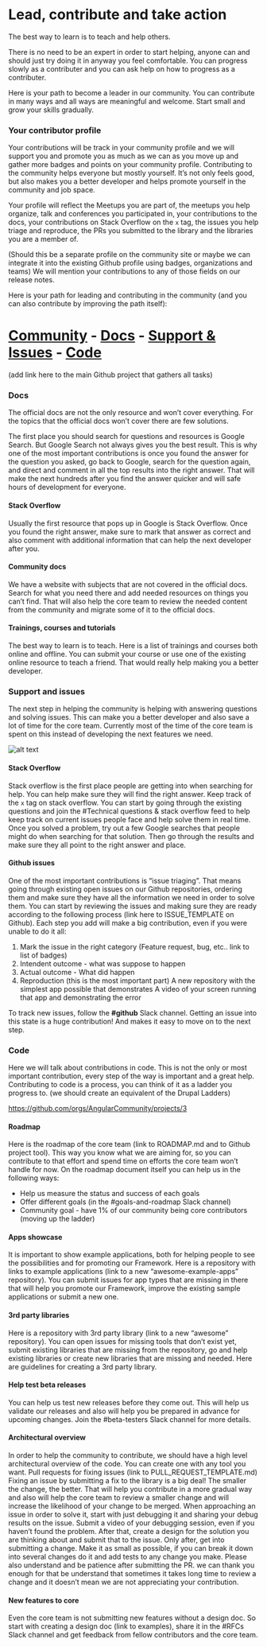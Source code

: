# Lead, contribute and take action

The best way to learn is to teach and help others.

There is no need to be an expert in order to start helping, anyone can and should just try 
doing it in anyway you feel comfortable.
You can progress slowly as a contributer and you can ask help on how to progress as a contributer.

Here is your path to become a leader in our community.  You can contribute in many ways and all ways are meaningful and welcome. Start small and grow your skills gradually. 

### Your contributor profile
Your contributions will be track in your community profile and we will support you and promote you as much as we can as you move up and gather more badges and points on your community profile. Contributing to the community helps everyone but mostly yourself. It’s not only feels good, but also makes you a better developer and helps promote yourself in the community and job space.

Your profile will reflect the Meetups you are part of, the meetups you help organize, talk and conferences you participated in, your contributions to the docs, your contributions on Stack Overflow on the `x` tag, the issues you help triage and reproduce, the PRs you submitted to the library and the libraries you are a member of.

(Should this be a separate profile on the community site or maybe we can integrate it into the existing Github profile using badges, organizations and teams)
We will mention your contributions to any of those fields on our release notes.

Here is your path for leading and contributing in the community (and you can also contribute by improving the path itself):

# [Community]()    -    [Docs]()    -    [Support & Issues]()    -    [Code]()


(add link here to the main Github project that gathers all tasks)

### Docs
The official docs are not the only resource and won’t cover everything.
For the topics that the official docs won’t cover there are few solutions.

The first place you should search for questions and resources is Google Search.
But Google Search not always gives you the best result.
This is why one of the most important contributions is once you found the answer for the question you asked, go back to Google, search for the question again, and direct and comment in all the top results into the right answer.  That will make the next hundreds after you find the answer quicker and will safe hours of development for everyone.

#### Stack Overflow
Usually the first resource that pops up in Google is Stack Overflow. Once you found the right answer, make sure to mark that answer as correct and also comment with additional information that can help the next developer after you.

#### Community docs
We have a website with subjects that are not covered in the official docs. 
Search for what you need there and add needed resources on things you can’t find.
That will also help the core team to review the needed content from the community and migrate some of it to the official docs.

#### Trainings, courses and tutorials
The best way to learn is to teach.
Here is a list of trainings and courses both online and offline.
You can submit your course or use one of the existing online resource to teach a friend. That would really help making you a better developer.

### Support and issues
The next step in helping the community is helping with answering questions and solving issues.
This can make you a better developer and also save a lot of time for the core team. Currently most of the time of the core team is spent on this instead of developing the next features we need.

![alt text](https://github.com/AngularCommunity/community/raw/master/contribute.png)

#### Stack Overflow
Stack overflow is the first place people are getting into when searching for help.
You can help make sure they will find the right answer.
Keep track of the `x` tag on stack overflow.  You can start by going through the existing questions and join the #Technical questions & stack overflow feed to help keep track on current issues people face and help solve them in real time.
Once you solved a problem, try out a few Google searches that people might do when searching for that solution.  Then go through the results and make sure they all point to the right answer and place.

#### Github issues
One of the most important contributions is “issue triaging”. That means going through existing open issues on our Github repositories, ordering them and make sure they have all the information we need in order to solve them.
You can start by reviewing the issues and making sure they are ready according to the following process (link here to ISSUE_TEMPLATE on Github). Each step you add will make a big contribution, even if you were unable to do it all:

1. Mark the issue in the right category (Feature request, bug, etc..  link to list of badges)
2. Intendent outcome - what was suppose to happen
3. Actual outcome - What did happen
4. Reproduction (this is the most important part)
    A new repository with the simplest app possible that demonstrates 
    A video of your screen running that app and demonstrating the error
    
To track new issues, follow the **#github** Slack channel.
Getting an issue into this state is a huge contribution!  And makes it easy to move on to the next step.


### Code 
Here we will talk about contributions in code.  This is not the only or most important contribution, every step of the way is important and a great help.
Contributing to code is a process, you can think of it as a ladder you progress to. (we should create an equivalent of the Drupal Ladders)

https://github.com/orgs/AngularCommunity/projects/3

#### Roadmap
Here is the roadmap of the core team (link to ROADMAP.md and to Github project tool). 
This way you know what we are aiming for, so you can contribute to that effort and spend time on efforts the core team won’t handle for now.
On the roadmap document itself you can help us in the following ways:

* Help us measure the status and success of each goals
* Offer different goals (in the #goals-and-roadmap Slack channel)
* Community goal - have 1% of our community being core contributors (moving up the ladder) 

#### Apps showcase
It is important to show example applications, both for helping people to see the possibilities and for promoting our Framework.
Here is a repository with links to example applications (link to a new “awesome-example-apps” repository).
You can submit issues for app types that are missing in there that will help you promote our Framework, improve the existing sample applications or submit a new one.

#### 3rd party libraries
Here is a repository with 3rd party library (link to a new “awesome” repository).
You can open issues for missing tools that don’t exist yet, submit existing libraries that are missing from the repository, go and help existing libraries or create new libraries that are missing and needed. 
Here are guidelines for creating a 3rd party library.

#### Help test beta releases
You can help us test new releases before they come out.
This will help us validate our releases and also will help you be prepared in advance for upcoming changes.
Join the #beta-testers Slack channel for more details.

#### Architectural overview
In order to help the community to contribute, we should have a high level architectural overview of the code. You can create one with any tool you want.
Pull requests for fixing issues (link to PULL_REQUEST_TEMPLATE.md)
Fixing an issue by submitting a fix to the library is a big deal!
The smaller the change, the better. That will help you contribute in a more gradual way and also will help the core team to review a smaller change and will increase the likelihood of your change to be merged.
When approaching an issue in order to solve it, start with just debugging it and sharing your debug results on the issue. Submit a video of your debugging session, even if you haven’t found the problem.
After that, create a design for the solution you are thinking about and submit that to the issue.
Only after, get into submitting a change. Make it as small as possible, if you can break it down into several changes do it and add tests to any change you make.
Please also understand and be patience after submitting the PR.  we can thank you enough for that be understand that sometimes it takes long time to review a change and it doesn’t mean we are not appreciating your contribution.

#### New features to core
Even the core team is not submitting new features without a design doc.
So start with creating a design doc (link to examples), share it in the #RFCs Slack channel and get feedback from fellow contributors and the core team.



